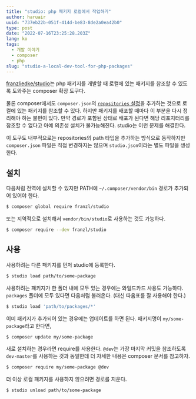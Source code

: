 ```yaml
---
title: "studio: php 패키지 로컬에서 작업하기"
author: haruair
uuid: "737eb22b-051f-414d-be83-8de2a0ea42b0"
type: post
date: "2022-07-16T23:25:28.203Z"
lang: ko
tags:
  - 개발 이야기
  - composer
  - php
slug: "studio-a-local-dev-tool-for-php-packages"
---
```


[franzliedke/studio](https://github.com/franzliedke/studio)는 php 패키지를 개발할 때 로컬에 있는 패키지를 참조할 수 있도록 도와주는 composer 확장 도구다.

물론 composer에서도 `composer.json`의 [`repositories` 설정](https://getcomposer.org/doc/05-repositories.md)을 추가하는 것으로 로컬에 있는 패키지를 참조할 수 있다. 하지만 패키지를 배포할 때마다 이 부분을 다시 정리해야 하는 불편이 있다. 만약 경로가 포함된 상태로 배포가 된다면 해당 리포지터리를 참조할 수 없다고 아예 의존성 설치가 불가능해진다. studio는 이런 문제를 해결한다.

이 도구도 내부적으로는 repositories의 path 타입을 추가하는 방식으로 동작하지만 `composer.json` 파일은 직접 변경하지는 않으며 `studio.json`이라는 별도 파일을 생성한다.

## 설치

다음처럼 전역에 설치할 수 있지만 PATH에 `~/.composer/vendor/bin` 경로가 추가되어 있어야 한다.

```bash
$ composer global require franzl/studio
```

또는 지역적으로 설치해서 `vendor/bin/studio`로 사용하는 것도 가능하다.

```bash
$ composer require --dev franzl/studio
```

## 사용

사용하려는 다른 패키지를 먼저 studio에 등록한다.

```bash
$ studio load path/to/some-package
```

사용하려는 패키지가 한 폴더 내에 모두 있는 경우에는 와일드카드 사용도 가능하다. `packages` 폴더에 모두 있다면 다음처럼 불러온다. (대신 따옴표를 잘 사용해야 한다.)

```bash
$ studio load 'path/to/packages/*'
```

이미 패키지가 추가되어 있는 경우에는 업데이트를 하면 된다. 패키지명이 `my/some-package`라고 한다면,

```bash
$ composer update my/some-package
```

새로 설치하는 경우라면 require를 사용한다. `@dev`는 가장 마지막 커밋을 참조하도록 `dev-master`를 사용하는 것과 동일한데 더 자세한 내용은 composer 문서를 참고하자.

```bash
$ composer require my/some-package @dev
```

더 이상 로컬 패키지를 사용하지 않으려면 경로를 지운다.

```bash
$ studio unload path/to/some-package
```
